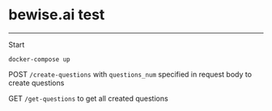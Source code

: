 # bewise.ai test

---

Start

```shell
docker-compose up
```

POST `/create-questions` with `questions_num` specified in request body to create questions

GET `/get-questions` to get all created questions